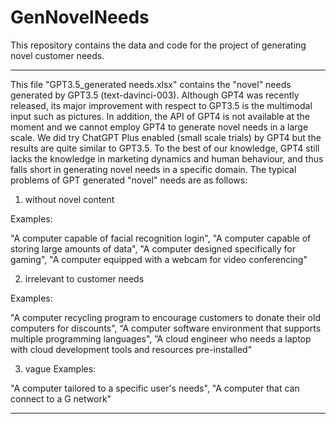 # GenNovelNeeds
This repository contains the data and code for the project of generating novel customer needs.

-----------------------------------
This file "GPT3.5_generated needs.xlsx" contains the "novel" needs generated by GPT3.5 (text-davinci-003). Although GPT4 was recently released, its major improvement with respect to GPT3.5 is the multimodal input such as pictures. In addition, the API of GPT4 is not available at the moment and we cannot employ GPT4 to generate novel needs in a large scale. We did try ChatGPT Plus enabled (small scale trials) by GPT4 but the results are quite similar to GPT3.5. To the best of our knowledge, GPT4 still lacks the knowledge in marketing dynamics and human behaviour, and thus falls short in generating novel needs in a specific domain. The typical problems of GPT generated "novel" needs are as follows:

1. without novel content

Examples:

"A computer capable of facial recognition login",
"A computer capable of storing large amounts of data",
"A computer designed specifically for gaming",
"A computer equipped with a webcam for video conferencing"

2. irrelevant to customer needs

Examples:

"A computer recycling program to encourage customers to donate their old computers for discounts",
“A computer software environment that supports multiple programming languages",
”A cloud engineer who needs a laptop with cloud development tools and resources pre-installed"

3. vague
Examples:

"A computer tailored to a specific user's needs",
"A computer that can connect to a G network"



---------------------------------

